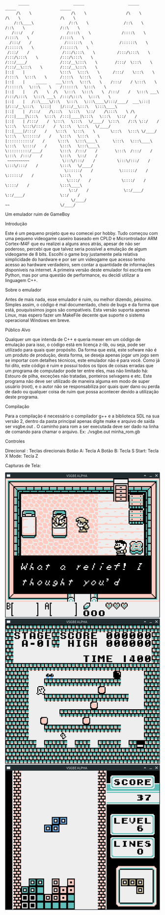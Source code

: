           _____                    _____                    _____                    _____                    _____          
         /\    \                  /\    \                  /\    \                  /\    \                  /\    \         
        /::\____\                /::\    \                /::\    \                /::\    \                /::\    \        
       /:::/    /               /::::\    \              /::::\    \              /::::\    \              /::::\    \       
      /:::/    /               /::::::\    \            /::::::\    \            /::::::\    \            /::::::\    \      
     /:::/    /               /:::/\:::\    \          /:::/\:::\    \          /:::/\:::\    \          /:::/\:::\    \     
    /:::/____/               /:::/__\:::\    \        /:::/  \:::\    \        /:::/__\:::\    \        /:::/__\:::\    \    
    |::|    |                \:::\   \:::\    \      /:::/    \:::\    \      /::::\   \:::\    \      /::::\   \:::\    \   
    |::|    |     _____    ___\:::\   \:::\    \    /:::/    / \:::\    \    /::::::\   \:::\    \    /::::::\   \:::\    \  
    |::|    |    /\    \  /\   \:::\   \:::\    \  /:::/    /   \:::\ ___\  /:::/\:::\   \:::\ ___\  /:::/\:::\   \:::\    \ 
    |::|    |   /::\____\/::\   \:::\   \:::\____\/:::/____/  ___\:::|    |/:::/__\:::\   \:::|    |/:::/__\:::\   \:::\____\
    |::|    |  /:::/    /\:::\   \:::\   \::/    /\:::\    \ /\  /:::|____|\:::\   \:::\  /:::|____|\:::\   \:::\   \::/    /
    |::|    | /:::/    /  \:::\   \:::\   \/____/  \:::\    /::\ \::/    /  \:::\   \:::\/:::/    /  \:::\   \:::\   \/____/ 
    |::|____|/:::/    /    \:::\   \:::\    \       \:::\   \:::\ \/____/    \:::\   \::::::/    /    \:::\   \:::\    \     
    |:::::::::::/    /      \:::\   \:::\____\       \:::\   \:::\____\       \:::\   \::::/    /      \:::\   \:::\____\    
    \::::::::::/____/        \:::\  /:::/    /        \:::\  /:::/    /        \:::\  /:::/    /        \:::\   \::/    /    
     ~~~~~~~~~~               \:::\/:::/    /          \:::\/:::/    /          \:::\/:::/    /          \:::\   \/____/     
                               \::::::/    /            \::::::/    /            \::::::/    /            \:::\    \         
                                \::::/    /              \::::/    /              \::::/    /              \:::\____\        
                                 \::/    /                \::/____/                \::/____/                \::/    /        
                                  \/____/                                           ~~                       \/____/         
                                                                                                       

Um emulador ruim de GameBoy

Introdução

Este é um pequeno projeto que eu comecei por hobby. Tudo começou com uma pequeno videogame caseiro baseado em CPLD e Microntrolador ARM Cortex-M4F que eu realizei a alguns anos atrás, apesar de não ser poderoso, percebi que que talvez seria possível a emulação de algum videogame de 8 bits. Escolhi o game boy justamente pela relativa simplicidade do hardware e por ser um videogame que acesso tenho acesso ao hardware verdadeiro, sem contar a quantidade de informações disponíveis na internet. A primeira versão deste emulador foi escrita em Python, mas por uma questão de performance, eu decidi utilizar a linguagem C++.

Sobre o emulador

Antes de mais nada, esse emulador é ruim, ou melhor dizendo, péssimo. Simples assim, o código é mal documentado, cheio de bugs e da forma que está, pouquíssimos jogos são compatíveis. Esta versão suporta apenas Linux, mas espero fazer um MakeFile decente que suporte o sistema operacional Windows em breve.

Público Alvo

Qualquer um que intenda de C++ e queria mexer em um código de emulação para isso, o código está em licença z-lib, ou seja,
pode ser utilizado para quais quer propósito. Da forma que está, este sofware não é um produto de produção, desta forma, se deseja apenas jogar um jogo sem se importar com detalhes técnicos, este emulador não é para você. Como já foi dito, este código é ruim e possuí todos os tipos de coisas erradas que um programa de computador pode ter entre eles, mas não limitado há: Estouro de pilha, exceções não tratadas, ponteiros selvagens e etc. Este programa não deve ser utilizado de maneira alguma em modo de super usuário (root), e o autor não se responsabiliza por quais quer dano ou perda de dado ou qualquer coisa de ruim que possa acontecer devido a utilização deste programa.

Compilação

Para a compilação é necessário o compilador g++ e a biblioteca SDL na sua versão 2, dentro da pasta principal apenas digite make e arquivo de saída ser vsgbe.out . O caminho para rom a ser executada deve ser dado na linha de comando para chamar o arquivo. Ex: ./vsgbe.out minha_rom.gb

Controles

Direcional : Teclas direcionais Botão A: Tecla A Botão B: Tecla S Start: Tecla X Mode: Tecla Z

Capturas de Tela:

![image Zelda](./pictures/zelda.png)
![image Flappy](./pictures/jogo.png)
![image tetris](./pictures/tetris.png)


